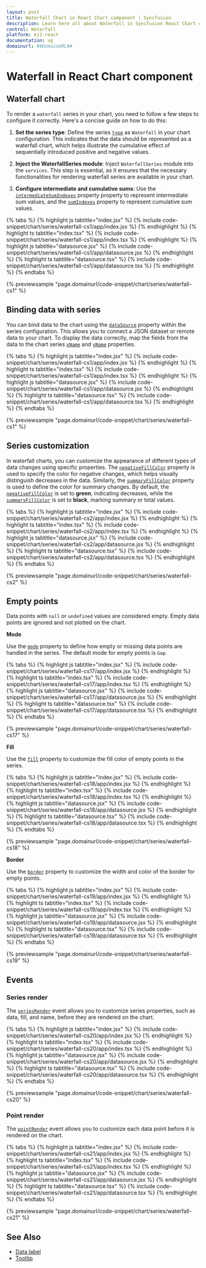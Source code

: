 ```yaml
---
layout: post
title: Waterfall Chart in React Chart component | Syncfusion
description: Learn here all about Waterfall in Syncfusion React Chart component of Syncfusion Essential JS 2 and more.
control: Waterfall
platform: ej2-react
documentation: ug
domainurl: ##DomainURL##
---
```


# Waterfall in React Chart component

## Waterfall chart

To render a `waterfall` series in your chart, you need to follow a few steps to configure it correctly. Here's a concise guide on how to do this:

1. **Set the series type**: Define the series [`type`](https://ej2.syncfusion.com/react/documentation/api/chart/seriesModel/#type) as `Waterfall` in your chart configuration. This indicates that the data should be represented as a waterfall chart, which helps illustrate the cumulative effect of sequentially introduced positive and negative values.

2. **Inject the WaterfallSeries module**: Inject `WaterfallSeries` module into the `services`. This step is essential, as it ensures that the necessary functionalities for rendering waterfall series are available in your chart.

3. **Configure intermediate and cumulative sums**: Use the [`intermediateSumIndexes`](https://ej2.syncfusion.com/react/documentation/api/chart/seriesModel/#intermediatesumindexes) property property to represent intermediate sum values, and the [`sumIndexes`](https://ej2.syncfusion.com/react/documentation/api/chart/seriesModel/#sumindexes) property to represent cumulative sum values.

{% tabs %}
{% highlight js tabtitle="index.jsx" %}
{% include code-snippet/chart/series/waterfall-cs1/app/index.jsx %}
{% endhighlight %}
{% highlight ts tabtitle="index.tsx" %}
{% include code-snippet/chart/series/waterfall-cs1/app/index.tsx %}
{% endhighlight %}
{% highlight js tabtitle="datasource.jsx" %}
{% include code-snippet/chart/series/waterfall-cs1/app/datasource.jsx %}
{% endhighlight %}
{% highlight ts tabtitle="datasource.tsx" %}
{% include code-snippet/chart/series/waterfall-cs1/app/datasource.tsx %}
{% endhighlight %}
{% endtabs %}

{% previewsample "page.domainurl/code-snippet/chart/series/waterfall-cs1" %}

## Binding data with series

You can bind data to the chart using the [`dataSource`](https://ej2.syncfusion.com/react/documentation/api/chart/seriesModel/#datasource) property within the series configuration. This allows you to connect a JSON dataset or remote data to your chart. To display the data correctly, map the fields from the data to the chart series [`xName`](https://ej2.syncfusion.com/react/documentation/api/chart/seriesModel/#xname) and [`yName`](https://ej2.syncfusion.com/react/documentation/api/chart/seriesModel/#yname) properties.

{% tabs %}
{% highlight js tabtitle="index.jsx" %}
{% include code-snippet/chart/series/waterfall-cs1/app/index.jsx %}
{% endhighlight %}
{% highlight ts tabtitle="index.tsx" %}
{% include code-snippet/chart/series/waterfall-cs1/app/index.tsx %}
{% endhighlight %}
{% highlight js tabtitle="datasource.jsx" %}
{% include code-snippet/chart/series/waterfall-cs1/app/datasource.jsx %}
{% endhighlight %}
{% highlight ts tabtitle="datasource.tsx" %}
{% include code-snippet/chart/series/waterfall-cs1/app/datasource.tsx %}
{% endhighlight %}
{% endtabs %}

{% previewsample "page.domainurl/code-snippet/chart/series/waterfall-cs1" %}

## Series customization

In waterfall charts, you can customize the appearance of different types of data changes using specific properties. The [`negativeFillColor`](https://ej2.syncfusion.com/react/documentation/api/chart/seriesModel/#negativefillcolor) property is used to specify the color for negative changes, which helps visually distinguish decreases in the data. Similarly, the [`summaryFillColor`](https://ej2.syncfusion.com/react/documentation/api/chart/seriesModel/#summaryfillcolor) property is used to define the color for summary changes. By default, the [`negativeFillColor`](https://ej2.syncfusion.com/react/documentation/api/chart/seriesModel/#negativefillcolor) is set to **green**, indicating decreases, while the [`summaryFillColor`](https://ej2.syncfusion.com/react/documentation/api/chart/seriesModel/#summaryfillcolor) is set to **black**, marking summary or total values.

{% tabs %}
{% highlight js tabtitle="index.jsx" %}
{% include code-snippet/chart/series/waterfall-cs2/app/index.jsx %}
{% endhighlight %}
{% highlight ts tabtitle="index.tsx" %}
{% include code-snippet/chart/series/waterfall-cs2/app/index.tsx %}
{% endhighlight %}
{% highlight js tabtitle="datasource.jsx" %}
{% include code-snippet/chart/series/waterfall-cs2/app/datasource.jsx %}
{% endhighlight %}
{% highlight ts tabtitle="datasource.tsx" %}
{% include code-snippet/chart/series/waterfall-cs2/app/datasource.tsx %}
{% endhighlight %}
{% endtabs %}

{% previewsample "page.domainurl/code-snippet/chart/series/waterfall-cs2" %}

## Empty points

Data points with `null` or `undefined` values are considered empty. Empty data points are ignored and not plotted on the chart.

**Mode**

Use the [`mode`](https://ej2.syncfusion.com/react/documentation/api/accumulation-chart/emptyPointSettingsModel/#mode) property to define how empty or missing data points are handled in the series. The default mode for empty points is `Gap`.

{% tabs %}
{% highlight js tabtitle="index.jsx" %}
{% include code-snippet/chart/series/waterfall-cs17/app/index.jsx %}
{% endhighlight %}
{% highlight ts tabtitle="index.tsx" %}
{% include code-snippet/chart/series/waterfall-cs17/app/index.tsx %}
{% endhighlight %}
{% highlight js tabtitle="datasource.jsx" %}
{% include code-snippet/chart/series/waterfall-cs17/app/datasource.jsx %}
{% endhighlight %}
{% highlight ts tabtitle="datasource.tsx" %}
{% include code-snippet/chart/series/waterfall-cs17/app/datasource.tsx %}
{% endhighlight %}
{% endtabs %}

{% previewsample "page.domainurl/code-snippet/chart/series/waterfall-cs17" %}

**Fill**

Use the [`fill`](https://ej2.syncfusion.com/react/documentation/api/accumulation-chart/emptyPointSettingsModel/#fill) property to customize the fill color of empty points in the series.

{% tabs %}
{% highlight js tabtitle="index.jsx" %}
{% include code-snippet/chart/series/waterfall-cs18/app/index.jsx %}
{% endhighlight %}
{% highlight ts tabtitle="index.tsx" %}
{% include code-snippet/chart/series/waterfall-cs18/app/index.tsx %}
{% endhighlight %}
{% highlight js tabtitle="datasource.jsx" %}
{% include code-snippet/chart/series/waterfall-cs18/app/datasource.jsx %}
{% endhighlight %}
{% highlight ts tabtitle="datasource.tsx" %}
{% include code-snippet/chart/series/waterfall-cs18/app/datasource.tsx %}
{% endhighlight %}
{% endtabs %}

{% previewsample "page.domainurl/code-snippet/chart/series/waterfall-cs18" %}

**Border**

Use the [`border`](https://ej2.syncfusion.com/react/documentation/api/accumulation-chart/emptyPointSettingsModel/#border) property to customize the width and color of the border for empty points.

{% tabs %}
{% highlight js tabtitle="index.jsx" %}
{% include code-snippet/chart/series/waterfall-cs19/app/index.jsx %}
{% endhighlight %}
{% highlight ts tabtitle="index.tsx" %}
{% include code-snippet/chart/series/waterfall-cs19/app/index.tsx %}
{% endhighlight %}
{% highlight js tabtitle="datasource.jsx" %}
{% include code-snippet/chart/series/waterfall-cs19/app/datasource.jsx %}
{% endhighlight %}
{% highlight ts tabtitle="datasource.tsx" %}
{% include code-snippet/chart/series/waterfall-cs19/app/datasource.tsx %}
{% endhighlight %}
{% endtabs %}

{% previewsample "page.domainurl/code-snippet/chart/series/waterfall-cs19" %}

## Events

### Series render

The [`seriesRender`](https://ej2.syncfusion.com/react/documentation/api/chart/iSeriesRenderEventArgs/) event allows you to customize series properties, such as data, fill, and name, before they are rendered on the chart.

{% tabs %}
{% highlight js tabtitle="index.jsx" %}
{% include code-snippet/chart/series/waterfall-cs20/app/index.jsx %}
{% endhighlight %}
{% highlight ts tabtitle="index.tsx" %}
{% include code-snippet/chart/series/waterfall-cs20/app/index.tsx %}
{% endhighlight %}
{% highlight js tabtitle="datasource.jsx" %}
{% include code-snippet/chart/series/waterfall-cs20/app/datasource.jsx %}
{% endhighlight %}
{% highlight ts tabtitle="datasource.tsx" %}
{% include code-snippet/chart/series/waterfall-cs20/app/datasource.tsx %}
{% endhighlight %}
{% endtabs %}

{% previewsample "page.domainurl/code-snippet/chart/series/waterfall-cs20" %}

### Point render

The [`pointRender`](https://ej2.syncfusion.com/react/documentation/api/chart/iPointRenderEventArgs/) event allows you to customize each data point before it is rendered on the chart.

{% tabs %}
{% highlight js tabtitle="index.jsx" %}
{% include code-snippet/chart/series/waterfall-cs21/app/index.jsx %}
{% endhighlight %}
{% highlight ts tabtitle="index.tsx" %}
{% include code-snippet/chart/series/waterfall-cs21/app/index.tsx %}
{% endhighlight %}
{% highlight js tabtitle="datasource.jsx" %}
{% include code-snippet/chart/series/waterfall-cs21/app/datasource.jsx %}
{% endhighlight %}
{% highlight ts tabtitle="datasource.tsx" %}
{% include code-snippet/chart/series/waterfall-cs21/app/datasource.tsx %}
{% endhighlight %}
{% endtabs %}

{% previewsample "page.domainurl/code-snippet/chart/series/waterfall-cs21" %}


## See Also

* [Data label](./data-labels/)
* [Tooltip](./tool-tip/)